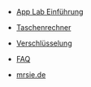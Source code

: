 * [App Lab Einführung](index.md)

* [Taschenrechner](taschenrechner.md)

* [Verschlüsselung](verschluesselung.md)

* [FAQ](FAQ.md)

* <a href="https://mrsie.de">mrsie.de</a>